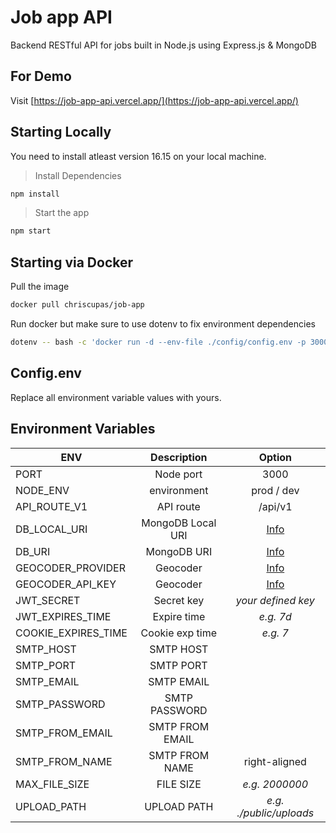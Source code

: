 # Job app API

Backend RESTful API for jobs built in Node.js using Express.js & MongoDB

## For Demo

Visit [https://job-app-api.vercel.app/](https://job-app-api.vercel.app/)

## Starting Locally

<p>You need to install atleast version 16.15 on your local machine.</p>

> Install Dependencies

```bash
npm install
```

> Start the app

```bash
npm start
```

## Starting via Docker

<p>Pull the image</p>

```bash
docker pull chriscupas/job-app
```

<p>Run docker but make sure to use dotenv to fix environment dependencies</p>

```bash
dotenv -- bash -c 'docker run -d --env-file ./config/config.env -p 3000:3000 chriscupas/job-app'
```

## Config.env

Replace all environment variable values with yours.

## Environment Variables

| **ENV**             |  **Description**  |                             **Option**                              |
| ------------------- | :---------------: | :-----------------------------------------------------------------: |
| PORT                |     Node port     |                                3000                                 |
| NODE_ENV            |    environment    |                             prod / dev                              |
| API_ROUTE_V1        |     API route     |                               /api/v1                               |
| DB_LOCAL_URI        | MongoDB Local URI |                 [Info](https://cloud.mongodb.com/)                  |
| DB_URI              |    MongoDB URI    |                 [Info](https://cloud.mongodb.com/)                  |
| GEOCODER_PROVIDER   |     Geocoder      | [Info](https://developer.mapquest.com/documentation/geocoding-api/) |
| GEOCODER_API_KEY    |     Geocoder      | [Info](https://developer.mapquest.com/documentation/geocoding-api/) |
| JWT_SECRET          |    Secret key     |                         _your defined key_                          |
| JWT_EXPIRES_TIME    |    Expire time    |                              _e.g. 7d_                              |
| COOKIE_EXPIRES_TIME |  Cookie exp time  |                              _e.g. 7_                               |
| SMTP_HOST           |     SMTP HOST     |                                                                     |
| SMTP_PORT           |     SMTP PORT     |                                                                     |
| SMTP_EMAIL          |    SMTP EMAIL     |                                                                     |
| SMTP_PASSWORD       |   SMTP PASSWORD   |                                                                     |
| SMTP_FROM_EMAIL     |  SMTP FROM EMAIL  |                                                                     |
| SMTP_FROM_NAME      |  SMTP FROM NAME   |                            right-aligned                            |
| MAX_FILE_SIZE       |     FILE SIZE     |                           _e.g. 2000000_                            |
| UPLOAD_PATH         |    UPLOAD PATH    |                       _e.g. ./public/uploads_                       |
